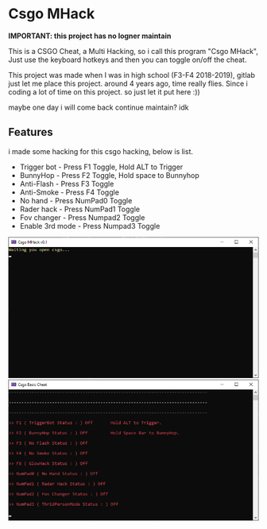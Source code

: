 # Csgo MHack

**IMPORTANT: this project has no logner maintain**

This is a CSGO Cheat, a Multi Hacking, so i call this program "Csgo MHack", Just use the keyboard hotkeys and then you can toggle on/off the cheat.

This project was made when I was in high school (F3-F4 2018-2019), gitlab just let me place this project. around 4 years ago, time really flies. Since i coding a lot of time on this project. so just let it put here :))

maybe one day i will come back continue maintain? idk

## Features

i made some hacking for this csgo hacking, below is list.

- Trigger bot - Press F1 Toggle, Hold ALT to Trigger
- BunnyHop - Press F2 Toggle, Hold space to Bunnyhop
- Anti-Flash - Press F3 Toggle
- Anti-Smoke - Press F4 Toggle
- No hand - Press NumPad0 Toggle
- Rader hack - Press NumPad1 Toggle
- Fov changer - Press Numpad2 Toggle
- Enable 3rd mode - Press Numpad3 Toggle

![wait](./Wait-you-open-csgo.png)
![main](./Main.png)